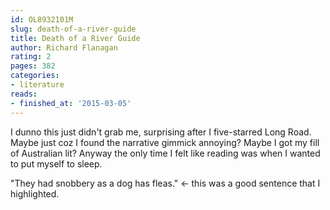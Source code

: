 ```yaml
---
id: OL8932101M
slug: death-of-a-river-guide
title: Death of a River Guide
author: Richard Flanagan
rating: 2
pages: 382
categories:
- literature
reads:
- finished_at: '2015-03-05'
---
```

I dunno this just didn't grab me, surprising after I five-starred Long Road. Maybe just coz I found the narrative gimmick annoying? Maybe I got my fill of Australian lit? Anyway the only time I felt like reading was when I wanted to put myself to sleep.

"They had snobbery as a dog has fleas." <- this was a good sentence that I highlighted.
